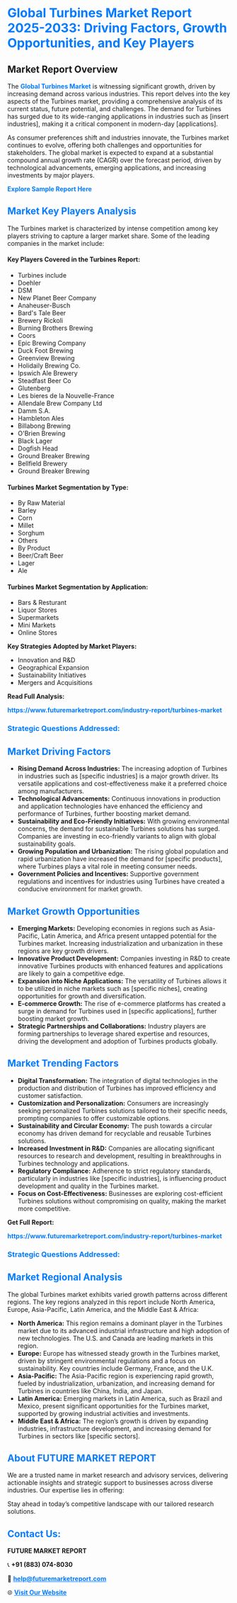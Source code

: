 <h1 style="color: #007BFF;">Global Turbines Market Report 2025-2033: Driving Factors, Growth Opportunities, and Key Players</h1>

<section id="overview">
<h2>Market Report Overview</h2>
<p>The <a href="https://www.futuremarketreport.com/industry-report/turbines-market" style="color: #007BFF; text-decoration: none;"><strong>Global Turbines Market</strong></a> is witnessing significant growth, driven by increasing demand across various industries. This report delves into the key aspects of the Turbines market, providing a comprehensive analysis of its current status, future potential, and challenges. The demand for Turbines has surged due to its wide-ranging applications in industries such as [insert industries], making it a critical component in modern-day [applications].</p>
<p>As consumer preferences shift and industries innovate, the Turbines market continues to evolve, offering both challenges and opportunities for stakeholders. The global market is expected to expand at a substantial compound annual growth rate (CAGR) over the forecast period, driven by technological advancements, emerging applications, and increasing investments by major players.</p>
</section>

<section id="overview">
<p><a href="https://www.futuremarketreport.com/request-sample/reportId=98653" style="color: #007BFF; text-decoration: none;"><strong>Explore Sample Report Here</strong></a></p>
</section>

<section id="key-players">
<h2 style="color: #007BFF;">Market Key Players Analysis</h2>
<p>The Turbines market is characterized by intense competition among key players striving to capture a larger market share. Some of the leading companies in the market include:</p>
<h4>Key Players Covered in the Turbines Report:</h4>
<ul><li>Turbines include</li><li>Doehler</li><li>DSM</li><li>New Planet Beer Company</li><li>Anaheuser-Busch</li><li>Bard&#039;s Tale Beer</li><li>Brewery Rickoli</li><li>Burning Brothers Brewing</li><li>Coors</li><li>Epic Brewing Company</li><li>Duck Foot Brewing</li><li>Greenview Brewing</li><li>Holidaily Brewing Co.</li><li>Ipswich Ale Brewery</li><li>Steadfast Beer Co</li><li>Glutenberg</li><li>Les bieres de la Nouvelle-France</li><li>Allendale Brew Company Ltd</li><li>Damm S.A.</li><li>Hambleton Ales</li><li>Billabong Brewing</li><li>O&#039;Brien Brewing</li><li>Black Lager</li><li>Dogfish Head</li><li>Ground Breaker Brewing</li><li>Bellfield Brewery</li><li>Ground Breaker Brewing</li></ul>
<h4>Turbines Market Segmentation by Type:</h4>
<ul><li>By Raw Material</li><li>Barley</li><li>Corn</li><li>Millet</li><li>Sorghum</li><li>Others</li><li>By Product</li><li>Beer/Craft Beer</li><li>Lager</li><li>Ale</li></ul>

<h4>Turbines Market Segmentation by Application:</h4>
<ul><li>Bars &amp; Resturant</li><li>Liquor Stores</li><li>Supermarkets</li><li>Mini Markets</li><li>Online Stores</li></ul>
<p><strong>Key Strategies Adopted by Market Players:</strong></p>
<ul>
<li>Innovation and R&D</li>
<li>Geographical Expansion</li>
<li>Sustainability Initiatives</li>
<li>Mergers and Acquisitions</li>
</ul>
</section>

<section>
<p><strong>Read Full Analysis: </strong></p><a href="https://www.futuremarketreport.com/industry-report/turbines-market" style="color: #007BFF; text-decoration: none;"><strong>https://www.futuremarketreport.com/industry-report/turbines-market</strong></a>
<h3 style="color: #007BFF;">Strategic Questions Addressed:</h3>
</section>

<section id="driving-factors">
<h2 style="color: #007BFF;">Market Driving Factors</h2>
<ul>
<li><strong>Rising Demand Across Industries:</strong> The increasing adoption of Turbines in industries such as [specific industries] is a major growth driver. Its versatile applications and cost-effectiveness make it a preferred choice among manufacturers.</li>
<li><strong>Technological Advancements:</strong> Continuous innovations in production and application technologies have enhanced the efficiency and performance of Turbines, further boosting market demand.</li>
<li><strong>Sustainability and Eco-Friendly Initiatives:</strong> With growing environmental concerns, the demand for sustainable Turbines solutions has surged. Companies are investing in eco-friendly variants to align with global sustainability goals.</li>
<li><strong>Growing Population and Urbanization:</strong> The rising global population and rapid urbanization have increased the demand for [specific products], where Turbines plays a vital role in meeting consumer needs.</li>
<li><strong>Government Policies and Incentives:</strong> Supportive government regulations and incentives for industries using Turbines have created a conducive environment for market growth.</li>
</ul>
</section>

<section id="growth-opportunities">
<h2 style="color: #007BFF;">Market Growth Opportunities</h2>
<ul>
<li><strong>Emerging Markets:</strong> Developing economies in regions such as Asia-Pacific, Latin America, and Africa present untapped potential for the Turbines market. Increasing industrialization and urbanization in these regions are key growth drivers.</li>
<li><strong>Innovative Product Development:</strong> Companies investing in R&D to create innovative Turbines products with enhanced features and applications are likely to gain a competitive edge.</li>
<li><strong>Expansion into Niche Applications:</strong> The versatility of Turbines allows it to be utilized in niche markets such as [specific niches], creating opportunities for growth and diversification.</li>
<li><strong>E-commerce Growth:</strong> The rise of e-commerce platforms has created a surge in demand for Turbines used in [specific applications], further boosting market growth.</li>
<li><strong>Strategic Partnerships and Collaborations:</strong> Industry players are forming partnerships to leverage shared expertise and resources, driving the development and adoption of Turbines products globally.</li>
</ul>
</section>

<section id="trending-factors">
<h2 style="color: #007BFF;">Market Trending Factors</h2>
<ul>
<li><strong>Digital Transformation:</strong> The integration of digital technologies in the production and distribution of Turbines has improved efficiency and customer satisfaction.</li>
<li><strong>Customization and Personalization:</strong> Consumers are increasingly seeking personalized Turbines solutions tailored to their specific needs, prompting companies to offer customizable options.</li>
<li><strong>Sustainability and Circular Economy:</strong> The push towards a circular economy has driven demand for recyclable and reusable Turbines solutions.</li>
<li><strong>Increased Investment in R&D:</strong> Companies are allocating significant resources to research and development, resulting in breakthroughs in Turbines technology and applications.</li>
<li><strong>Regulatory Compliance:</strong> Adherence to strict regulatory standards, particularly in industries like [specific industries], is influencing product development and quality in the Turbines market.</li>
<li><strong>Focus on Cost-Effectiveness:</strong> Businesses are exploring cost-efficient Turbines solutions without compromising on quality, making the market more competitive.</li>
</ul>
</section>

<section>
<p><strong>Get Full Report: </strong></p><a href="https://www.futuremarketreport.com/industry-report/turbines-market" style="color: #007BFF; text-decoration: none;"><strong>https://www.futuremarketreport.com/industry-report/turbines-market</strong></a>
<h3 style="color: #007BFF;">Strategic Questions Addressed:</h3>
</section>


<section id="regional-analysis">
<h2 style="color: #007BFF;">Market Regional Analysis</h2>
<p>The global Turbines market exhibits varied growth patterns across different regions. The key regions analyzed in this report include North America, Europe, Asia-Pacific, Latin America, and the Middle East & Africa:</p>
<ul>
<li><strong>North America:</strong> This region remains a dominant player in the Turbines market due to its advanced industrial infrastructure and high adoption of new technologies. The U.S. and Canada are leading markets in this region.</li>
<li><strong>Europe:</strong> Europe has witnessed steady growth in the Turbines market, driven by stringent environmental regulations and a focus on sustainability. Key countries include Germany, France, and the U.K.</li>
<li><strong>Asia-Pacific:</strong> The Asia-Pacific region is experiencing rapid growth, fueled by industrialization, urbanization, and increasing demand for Turbines in countries like China, India, and Japan.</li>
<li><strong>Latin America:</strong> Emerging markets in Latin America, such as Brazil and Mexico, present significant opportunities for the Turbines market, supported by growing industrial activities and investments.</li>
<li><strong>Middle East & Africa:</strong> The region’s growth is driven by expanding industries, infrastructure development, and increasing demand for Turbines in sectors like [specific sectors].</li>
</ul>
</section>

<footer>
<h2 style="color: #007BFF;">About FUTURE MARKET REPORT</h2>
<p>We are a trusted name in market research and advisory services, delivering actionable insights and strategic support to businesses across diverse industries. Our expertise lies in offering:</p>

<p>Stay ahead in today’s competitive landscape with our tailored research solutions.</p>

<h2 style="color: #007BFF;">Contact Us:</h2>
<p><strong>FUTURE MARKET REPORT</strong></p>
<p>📞 <strong>+91 (883) 074-8030</strong></p>
<p>📧 <strong><a href="mailto:help@futuremarketreport.com" style="color: #007BFF;">help@futuremarketreport.com</a></strong></p>
<p>🌐 <strong><a href="https://www.futuremarketreport.com/" style="color: #007BFF;">Visit Our Website</a></strong></p>
</footer>